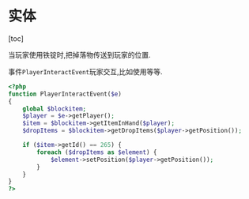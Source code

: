 # 实体
[toc]

当玩家使用铁锭时,把掉落物传送到玩家的位置.

事件`PlayerInteractEvent`玩家交互,比如使用等等.

```php
<?php
function PlayerInteractEvent($e)
{
    global $blockitem;
    $player = $e->getPlayer();
    $item = $blockitem->getItemInHand($player);
    $dropItems = $blockitem->getDropItems($player->getPosition());

    if ($item->getId() == 265) {
        foreach ($dropItems as $element) {
            $element->setPosition($player->getPosition());
        }
    }
}
?>
```